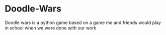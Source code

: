 # Doodle-Wars
Doodle wars is a python game based on a game me and friends would play in school when we were done with our work
